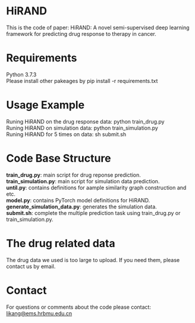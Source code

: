 # HiRAND
This is the code of paper: HiRAND: A novel semi-supervised deep learning framework for predicting drug response to therapy in cancer.

# Requirements
Python 3.7.3  
Please install other pakeages by pip install -r requirements.txt

# Usage Example
Runing HiRAND on the drug response data: python train_drug.py  
Runing HiRAND on simulation data: python train_simulation.py  
Runing HiRAND for 5 times on data: sh submit.sh  

# Code Base Structure
**train_drug.py**: main script for drug reponse prediction.  
**train_simulation.py**: main script for simulation data prediction.  
**until.py**: contains definitions for aample similarity graph construction and etc.  
**model.py**: contains PyTorch model definitions for HiRAND.  
**generate_simulation_data.py**: generates the simulation data.  
**submit.sh**: complete the multiple prediction task using train_drug.py or train_simulation.py.   

# The drug related data
The drug data we used is too large to upload. If you need them, please contact us by email.

# Contact
For questions or comments about the code please contact: likang@ems.hrbmu.edu.cn
